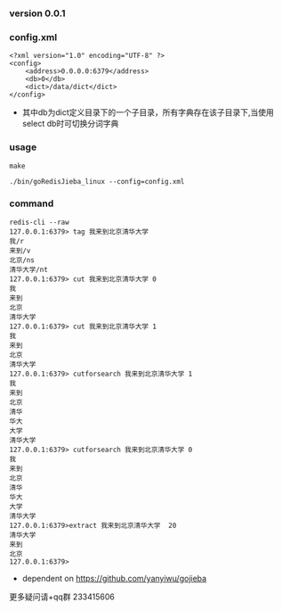 ### version 0.0.1

### config.xml
```
<?xml version="1.0" encoding="UTF-8" ?>
<config>
    <address>0.0.0.0:6379</address>
    <db>0</db>
    <dict>/data/dict</dict>
</config>
```
* 其中db为dict定义目录下的一个子目录，所有字典存在该子目录下,当使用select db时可切换分词字典

### usage
```
make

./bin/goRedisJieba_linux --config=config.xml
```

### command
```
redis-cli --raw
127.0.0.1:6379> tag 我来到北京清华大学
我/r
来到/v
北京/ns
清华大学/nt
127.0.0.1:6379> cut 我来到北京清华大学 0
我
来到
北京
清华大学
127.0.0.1:6379> cut 我来到北京清华大学 1
我
来到
北京
清华大学
127.0.0.1:6379> cutforsearch 我来到北京清华大学 1
我
来到
北京
清华
华大
大学
清华大学
127.0.0.1:6379> cutforsearch 我来到北京清华大学 0
我
来到
北京
清华
华大
大学
清华大学
127.0.0.1:6379>extract 我来到北京清华大学  20
清华大学
来到
北京
127.0.0.1:6379>
```
* dependent on https://github.com/yanyiwu/gojieba 

更多疑问请+qq群 233415606
